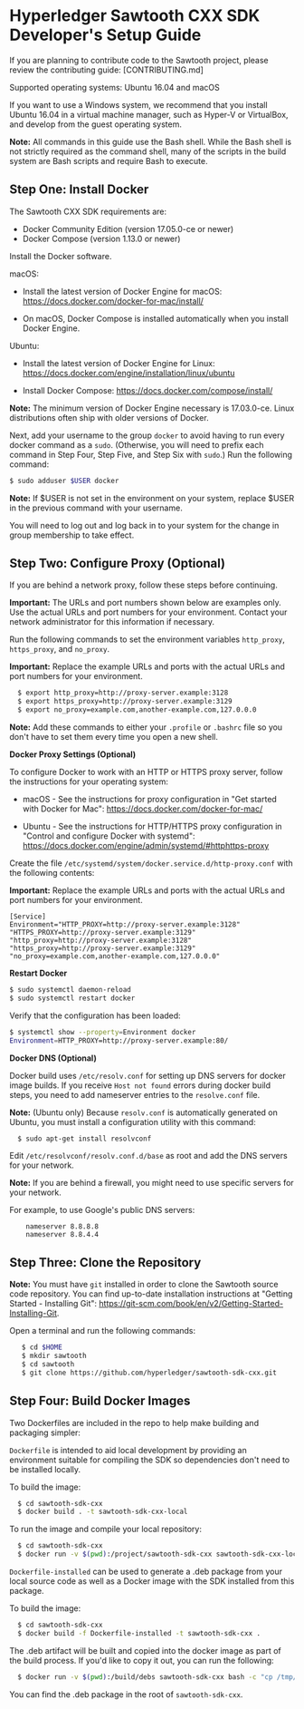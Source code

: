 Hyperledger Sawtooth CXX SDK Developer's Setup Guide
=============

If you are planning to contribute code to the Sawtooth project, please review
the contributing guide: [CONTRIBUTING.md]

Supported operating systems: Ubuntu 16.04 and macOS

If you want to use a Windows system, we recommend that you install Ubuntu 16.04
in a virtual machine manager, such as Hyper-V or VirtualBox, and develop from
the guest operating system.

**Note:** All commands in this guide use the Bash shell. While the Bash shell
is not strictly required as the command shell, many of the scripts in the build
system are Bash scripts and require Bash to execute.

Step One: Install Docker
-------------
The Sawtooth CXX SDK requirements are:
- Docker Community Edition (version 17.05.0-ce or newer)
- Docker Compose (version 1.13.0 or newer)

Install the Docker software.

macOS:

- Install the latest version of Docker Engine for macOS:
  <https://docs.docker.com/docker-for-mac/install/>

- On macOS, Docker Compose is installed automatically when you install Docker Engine.

Ubuntu:

- Install the latest version of Docker Engine for Linux: <https://docs.docker.com/engine/installation/linux/ubuntu>

- Install Docker Compose: <https://docs.docker.com/compose/install/>

**Note:** The minimum version of Docker Engine necessary is 17.03.0-ce.
  Linux distributions often ship with older versions of Docker.

Next, add your username to the group `docker` to avoid having to run every
docker command as a `sudo`. (Otherwise, you will need to prefix each
command in Step Four, Step Five, and Step Six with `sudo`.)
Run the following command:

```bash
$ sudo adduser $USER docker
```

**Note:** If $USER is not set in the environment on your system, replace $USER in the previous command with your username.

You will need to log out and log back in to your system for the change in group membership to take effect.

Step Two: Configure Proxy (Optional)
-------------

If you are behind a network proxy, follow these steps before continuing.

**Important:** The URLs and port numbers shown below are examples only.
Use the actual URLs and port numbers for your environment.
Contact your network administrator for this information if necessary.

Run the following commands to set the environment variables `http_proxy`, `https_proxy`, and `no_proxy`.

**Important:** Replace the example URLs and ports with the actual URLs and port numbers for your environment.

```bash
  $ export http_proxy=http://proxy-server.example:3128
  $ export https_proxy=http://proxy-server.example:3129
  $ export no_proxy=example.com,another-example.com,127.0.0.0
```

**Note:** Add these commands to either your `.profile` or `.bashrc` file
so you don't have to set them every time you open a new shell.

**Docker Proxy Settings (Optional)**

To configure Docker to work with an HTTP or HTTPS proxy server, follow the
instructions for your operating system:

* macOS - See the instructions for proxy configuration in
  "Get started with Docker for Mac": <https://docs.docker.com/docker-for-mac/>

* Ubuntu - See the instructions for HTTP/HTTPS proxy configuration in
  "Control and configure Docker with systemd": <https://docs.docker.com/engine/admin/systemd/#httphttps-proxy>

Create the file `/etc/systemd/system/docker.service.d/http-proxy.conf` with the
following contents:

**Important:** Replace the example URLs and ports with the actual URLs and port numbers for your environment.

```text
[Service]
Environment="HTTP_PROXY=http://proxy-server.example:3128" "HTTPS_PROXY=http://proxy-server.example:3129" "http_proxy=http://proxy-server.example:3128" "https_proxy=http://proxy-server.example:3129" "no_proxy=example.com,another-example.com,127.0.0.0"
```

**Restart Docker**

```bash
$ sudo systemctl daemon-reload
$ sudo systemctl restart docker
```

Verify that the configuration has been loaded:

```bash
$ systemctl show --property=Environment docker
Environment=HTTP_PROXY=http://proxy-server.example:80/
```

**Docker DNS (Optional)**

Docker build uses `/etc/resolv.conf` for setting up DNS servers for docker image
builds. If you receive `Host not found` errors during docker build steps,
you need to add nameserver entries to the `resolve.conf` file.

**Note:** (Ubuntu only)
Because `resolv.conf` is automatically generated on Ubuntu, you must
install a configuration utility with this command:

```bash
  $ sudo apt-get install resolvconf
```

Edit `/etc/resolvconf/resolv.conf.d/base` as root and add the DNS servers
for your network.

**Note:** If you are behind a firewall, you might need to use specific servers
for your network.

For example, to use Google's public DNS servers:

```
    nameserver 8.8.8.8
    nameserver 8.8.4.4
```

Step Three: Clone the Repository
-------------

**Note:** You must have `git` installed in order to clone the Sawtooth source
code repository. You can find up-to-date installation instructions
at "Getting Started - Installing Git": <https://git-scm.com/book/en/v2/Getting-Started-Installing-Git>.

Open a terminal and run the following commands:

```bash
   $ cd $HOME
   $ mkdir sawtooth
   $ cd sawtooth
   $ git clone https://github.com/hyperledger/sawtooth-sdk-cxx.git
```

Step Four: Build Docker Images
-------------

Two Dockerfiles are included in the repo to help make building and packaging
simpler:

`Dockerfile` is intended to aid local development by providing an environment
suitable for compiling the SDK so dependencies don't need to be installed
locally.

To build the image:

  ```bash
    $ cd sawtooth-sdk-cxx
    $ docker build . -t sawtooth-sdk-cxx-local
  ```

To run the image and compile your local repository:

  ```bash
    $ cd sawtooth-sdk-cxx
    $ docker run -v $(pwd):/project/sawtooth-sdk-cxx sawtooth-sdk-cxx-local
  ```

`Dockerfile-installed` can be used to generate a .deb package from your local
source code as well as a Docker image with the SDK installed from this package.

To build the image:

  ```bash
    $ cd sawtooth-sdk-cxx
    $ docker build -f Dockerfile-installed -t sawtooth-sdk-cxx .
  ```

The .deb artifact will be built and copied into the docker image as part of the
build process. If you'd like to copy it out, you can run the following:

  ```bash
    $ docker run -v $(pwd):/build/debs sawtooth-sdk-cxx bash -c "cp /tmp/*.deb /build/debs"
  ```

You can find the .deb package in the root of `sawtooth-sdk-cxx`.
